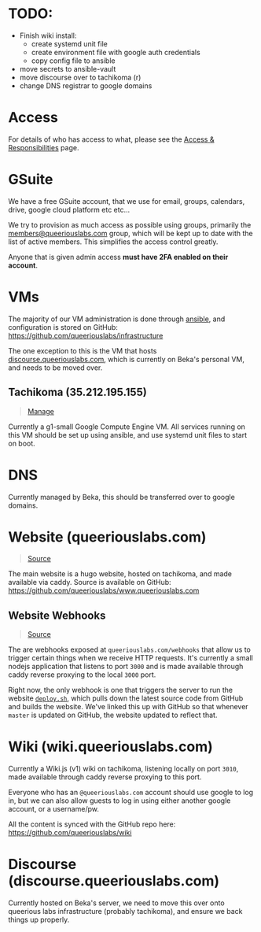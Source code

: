 <!-- TITLE: Systems & Infrastructure -->

# TODO:
* Finish wiki install:
  * create systemd unit file
  * create environment file with google auth credentials
  * copy config file to ansible
* move secrets to ansible-vault
* move discourse over to tachikoma (r)
* change DNS registrar to google domains

# Access
For details of who has access to what, please see the [Access & Responsibilities](/organization/access) page.

# GSuite
We have a free GSuite account, that we use for email, groups, calendars, drive, google cloud platform etc etc...

We try to provision as much access as possible using groups, primarily the <members@queeriouslabs.com> group, which will be kept up to date with the list of active members. This simplifies the access control greatly.

Anyone that is given admin access **must have 2FA enabled on their account**.
# VMs
The majority of our VM administration is done through [ansible](https://www.ansible.com/), and configuration is stored on GitHub: https://github.com/queeriouslabs/infrastructure

The one exception to this is the VM that hosts [discourse.queeriouslabs.com](https://discourse.queeriouslabs.com/login), which is currently on Beka's personal VM, and needs to be moved over.

## Tachikoma (35.212.195.155)
> [Manage](https://console.cloud.google.com/compute/instancesDetail/zones/us-west1-b/instances/tachikoma?project=onyx-glider-237821)

Currently a g1-small Google Compute Engine VM. All services running on this VM should be set up using ansible, and use systemd unit files to start on boot.

# DNS
Currently managed by Beka, this should be transferred over to google domains.
# Website (queeriouslabs.com)
> [Source](https://github.com/queeriouslabs/www.queeriouslabs.com)

The main website is a hugo website, hosted on tachikoma, and made available via caddy. Source is available on GitHub: https://github.com/queeriouslabs/www.queeriouslabs.com

## Website Webhooks
> [Source](https://github.com/queeriouslabs/webhooks)

The are webhooks exposed at `queeriouslabs.com/webhooks` that allow us to trigger certain things when we receive HTTP requests. It's currently a small nodejs application that listens to port `3000` and is made available through caddy reverse proxying to the local `3000` port.

Right now, the only webhook is one that triggers the server to run the website [`deploy.sh`](https://github.com/queeriouslabs/www.queeriouslabs.com/blob/master/deploy.sh), which pulls down the latest source code from GitHub and builds the website. We've linked this up with GitHub so that whenever `master` is updated on GitHub, the website updated to reflect that.
# Wiki (wiki.queeriouslabs.com)
Currently a Wiki.js (v1) wiki on tachikoma, listening locally on port `3010`, made available through caddy reverse proxying to this port.

Everyone who has an `@queeriouslabs.com` account should use google to log in, but we can also allow guests to log in using either another google account, or a username/pw.

All the content is synced with the GitHub repo here: https://github.com/queeriouslabs/wiki
# Discourse (discourse.queeriouslabs.com)
Currently hosted on Beka's server, we need to move this over onto queerious labs infrastructure (probably tachikoma), and ensure we back things up properly.